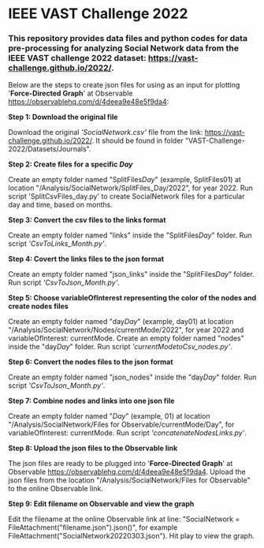 # IEEE VAST Challenge 2022

### This repository provides data files and python codes for data pre-processing for analyzing Social Network data from the IEEE VAST challenge 2022 dataset: https://vast-challenge.github.io/2022/.

Below are the steps to create json files for using as an input for plotting '**Force-Directed Graph**' at Observable <https://observablehq.com/d/4deea9e48e5f9da4>:

**Step 1: Download the original file**

Download the original *'SocialNetwork.csv'* file from the link: https://vast-challenge.github.io/2022/. It should be found in folder "VAST-Challenge-2022/Datasets/Journals".

**Step 2: Create files for a specific *Day***

Create an empty folder named "SplitFiles*Day*" (example, SplitFiles01) at location "/Analysis/SocialNetwork/SplitFiles_Day/2022", for year 2022. Run script 'SplitCsvFiles_day.py' to create SocialNetwork files for a particular day and time, based on months.

**Step 3: Convert the csv files to the links format** 

Create an empty folder named "links" inside the "SplitFiles*Day*" folder. Run script *'CsvToLinks_Month.py'*.

**Step 4: Covert the links files to the json format**

Create an empty folder named "json_links" inside the  "SplitFiles*Day*" folder. Run script *'CsvToJson_Month.py'*.

**Step 5: Choose variableOfInterest representing the color of the nodes and create nodes files**
 
Create an empty folder named "day*Day*" (example, day01) at location "/Analysis/SocialNetwork/Nodes/currentMode/2022", for year 2022 and variableOfInterest: currentMode. Create an empty folder named "nodes" inside the "day*Day*" folder. Run script *'currentModetoCsv_nodes.py'*.

**Step 6: Convert the nodes files to the json format** 

Create an empty folder named "json_nodes" inside the "day*Day*" folder. Run script *'CsvToJson_Month.py'*.

**Step 7: Combine nodes and links into one json file** 

Create an empty folder named "*Day*" (example, 01) at location "/Analysis/SocialNetwork/Files for Observable/currentMode/Day", for variableOfInterest: currentMode. Run script *'concatenateNodesLinks.py'*.

**Step 8: Upload the json files to the Observable link** 

The json files are ready to be plugged into '**Force-Directed Graph**' at Observable <https://observablehq.com/d/4deea9e48e5f9da4>. Upload the json files from the location "/Analysis/SocialNetwork/Files for Observable" to the online Observable link.

**Step 9: Edit filename on Observable and view the graph** 

Edit the filename at the online Observable link at line: "SocialNetwork = FileAttachment("filename.json").json()", for example FileAttachment("SocialNetwork20220303.json"). Hit play to view the graph.
